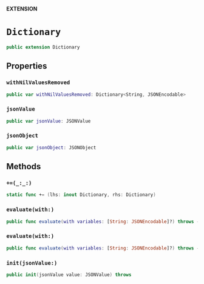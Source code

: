 **EXTENSION**

# `Dictionary`
```swift
public extension Dictionary
```

## Properties
### `withNilValuesRemoved`

```swift
public var withNilValuesRemoved: Dictionary<String, JSONEncodable>
```

### `jsonValue`

```swift
public var jsonValue: JSONValue
```

### `jsonObject`

```swift
public var jsonObject: JSONObject
```

## Methods
### `+=(_:_:)`

```swift
static func += (lhs: inout Dictionary, rhs: Dictionary)
```

### `evaluate(with:)`

```swift
public func evaluate(with variables: [String: JSONEncodable]?) throws -> JSONValue
```

### `evaluate(with:)`

```swift
public func evaluate(with variables: [String: JSONEncodable]?) throws -> JSONObject
```

### `init(jsonValue:)`

```swift
public init(jsonValue value: JSONValue) throws
```
